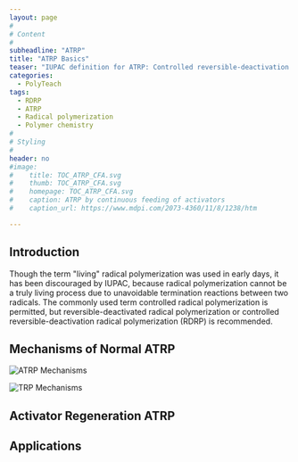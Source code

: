 ```yaml
---
layout: page
#
# Content
#
subheadline: "ATRP"
title: "ATRP Basics"
teaser: "IUPAC definition for ATRP: Controlled reversible-deactivation radical polymerization in which the deactivation of the radicals involves reversible atom transfer or reversible group transfer catalyzed usually, though not exclusively, by transition-metal complexes."
categories:
  - PolyTeach
tags:
  - RDRP
  - ATRP
  - Radical polymerization
  - Polymer chemistry
#
# Styling
#
header: no
#image:
#    title: TOC_ATRP_CFA.svg
#    thumb: TOC_ATRP_CFA.svg
#    homepage: TOC_ATRP_CFA.svg
#    caption: ATRP by continuous feeding of activators
#    caption_url: https://www.mdpi.com/2073-4360/11/8/1238/htm

---
```




## Introduction

Though the term "living" radical polymerization was used in early days, it has been discouraged by IUPAC, because radical polymerization cannot be a truly living process due to unavoidable termination reactions between two radicals. The commonly used term controlled radical polymerization is permitted, but reversible-deactivated radical polymerization or controlled reversible-deactivation radical polymerization (RDRP) is recommended.

## Mechanisms of  Normal ATRP

![ATRP Mechanisms](https://wikimedia.org/api/rest_v1/media/math/render/svg/8d22caa49b8487dcf7c567e3a374e6eda1eb8269)

![TRP Mechanisms](https://wikimedia.org/api/rest_v1/media/math/render/svg/615dea9d96bca416108edf3e7cc335612c6a84ad])

## Activator Regeneration ATRP

## Applications